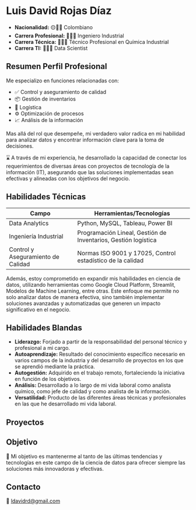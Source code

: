 # Luis David Rojas Díaz

- **Nacionalidad:**            🟡🔵🔴 Colombiano
- **Carrera Profesional:**     👨🏽‍🏭 Ingeniero Industrial
- **Carrera Técnica:**         👨🏽‍🔬 Técnico Profesional en Química Industrial
- **Carrera TI:**              👩🏽‍💻 Data Scientist

## Resumen Perfil Profesional

Me especializo en funciones relacionadas con:

- ✅️ Control y aseguramiento de calidad
- 📦 Gestión de inventarios
- 🚚 Logística
- ⚙️ Optimización de procesos
- 📈 Análisis de la información

Mas allá del rol que desempeñe, mi verdadero valor radica en mi habilidad para analizar datos y encontrar información clave para la toma de decisiones.

⌛ A través de mi experiencia, he desarrollado la capacidad de conectar los requerimientos de diversas áreas con proyectos de tecnología de la información (IT), asegurando que las soluciones implementadas sean efectivas y alineadas con los objetivos del negocio.

## Habilidades Técnicas

| Campo                          | Herramientas/Tecnologías               |
|--------------------------------------------------|----------------------------------------|
| Data Analytics                                   | Python, MySQL, Tableau, Power BI      |
| Ingeniería Industrial               | Programación Lineal, Gestión de Inventarios, Gestión logística|
| Control y Aseguramiento de Calidad        | Normas ISO 9001 y 17025, Control estadístico de la calidad|

Además, estoy comprometido en expandir mis habilidades en ciencia de datos, utilizando herramientas como Google Cloud Platform, Streamlit, Modelos de Machine Learning, entre otras. Este enfoque me permite no solo analizar datos de manera efectiva, sino también implementar soluciones avanzadas y automatizadas que generen un impacto significativo en el negocio.

## Habilidades Blandas

- **Liderazgo:** Forjado a partir de la responsabilidad del personal técnico y profesional a mi cargo.
- **Autoaprendizaje:** Resultado del conocimiento específico necesario en varios campos de la industria y del desarrollo de proyectos en los que se aprendió mediante la práctica.
- **Autogestión:** Adquirido en el trabajo remoto, fortaleciendo la iniciativa en función de los objetivos.
- **Análisis:** Desarrollado a lo largo de mi vida laboral como analista químico, como jefe de calidad y como analista de la información.
- **Versatilidad:** Producto de las diferentes áreas técnicas y profesionales en las que he desarrollado mi vida laboral.

## Proyectos



## Objetivo

🎯 Mi objetivo es mantenerme al tanto de las últimas tendencias y tecnologías en este campo de la ciencia de datos para ofrecer siempre las soluciones más innovadoras y efectivas.

## Contacto

📧 ldavidrd@gmail.com

